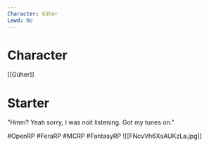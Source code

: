 ```yaml
---
Character: Güher
Lewd: No
---
```

# Character
[[Güher]]

# Starter
"Hmm? Yeah sorry, I was noit listening. Got my tunes on."  

#OpenRP #FeraRP #MCRP #FantasyRP
![[FNcvVh6XsAUKzLa.jpg]]